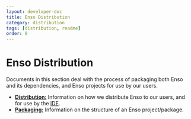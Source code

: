 ```yaml
---
layout: developer-doc
title: Enso Distribution
category: distribution
tags: [distribution, readme]
order: 0
---
```


# Enso Distribution
Documents in this section deal with the process of packaging both Enso and its
dependencies, and Enso projects for use by our users.

- [**Distribution:**](./distribution.md) Information on how we distribute Enso
  to our users, and for use by the [IDE](https://github.com/luna/ide).
- [**Packaging:**](./packaging.md) Information on the structure of an Enso
  project/package.
